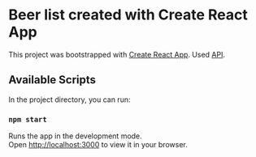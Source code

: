 # Beer list created with Create React App

This project was bootstrapped with [Create React App](https://github.com/facebook/create-react-app).
Used [API](https://api.punkapi.com/v2/beers).

## Available Scripts

In the project directory, you can run:

### `npm start`

Runs the app in the development mode.\
Open [http://localhost:3000](http://localhost:3000) to view it in your browser.
